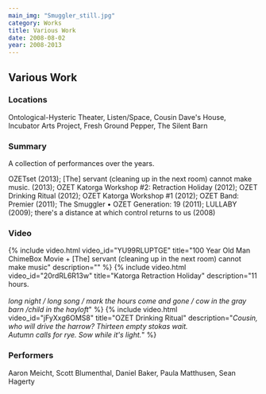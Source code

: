 ```yaml
---
main_img: "Smuggler_still.jpg"
category: Works
title: Various Work
date: 2008-08-02
year: 2008-2013
---
```

## Various Work

### Locations

Ontological-Hysteric Theater, Listen/Space, Cousin Dave's House, Incubator Arts Project, Fresh Ground Pepper, The Silent Barn

### Summary

A collection of performances over the years.

OZETset (2013); [The] servant (cleaning up in the next room) cannot make music. (2013); OZET Katorga Workshop #2: Retraction Holiday (2012); OZET Drinking Ritual (2012); OZET Katorga Workshop #1 (2012); OZET Band: Premier (2011); The Smuggler • OZET Generation: 19 (2011); LULLABY (2009); there's a distance at which control returns to us (2008)

### Video

{% include video.html video_id="YU99RLUPTGE" title="100 Year Old Man ChimeBox Movie + [The] servant (cleaning up in the next room) cannot make music" description="" %}
{% include video.html video_id="20rdRL6R13w" title="Katorga Retraction Holiday" description="11 hours.<br><br><em>long night / long song / mark the hours come and gone / cow in the gray barn /child in the hayloft</em>" %}
{% include video.html video_id="jFyXxg6OMS8" title="OZET Drinking Ritual" description="<em>Cousin, who will drive the harrow?  Thirteen empty stokas wait.<br>Autumn calls for rye.  Sow while it's light.</em>" %}

### Performers

Aaron Meicht, Scott Blumenthal, Daniel Baker, Paula Matthusen, Sean Hagerty
